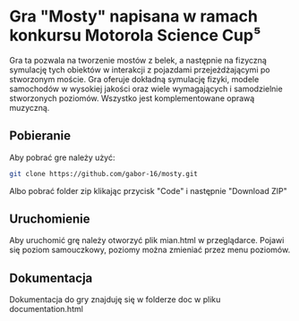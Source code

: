 # Gra "Mosty" napisana w ramach konkursu Motorola Science Cup⁵

Gra ta pozwala na tworzenie mostów z belek, a następnie na fizyczną symulację tych obiektów w interakcji z pojazdami przejeżdżającymi po stworzonym moście.
Gra oferuje dokładną symulację fizyki, modele samochodów w wysokiej jakości oraz wiele wymagających i
samodzielnie stworzonych poziomów. Wszystko jest komplementowane oprawą muzyczną.

## Pobieranie

Aby pobrać gre należy użyć:

```bash
git clone https://github.com/gabor-16/mosty.git
```

Albo pobrać folder zip klikając przycisk "Code" i następnie "Download ZIP"

## Uruchomienie

Aby uruchomić grę należy otworzyć plik mian.html w przeglądarce. Pojawi się poziom samouczkowy, poziomy można zmieniać przez menu poziomów.

## Dokumentacja

Dokumentacja do gry znajduję się w folderze doc w pliku documentation.html
